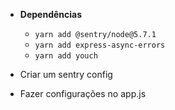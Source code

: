 - __Dependências__
  - `yarn add @sentry/node@5.7.1`
  - `yarn add express-async-errors`
  - `yarn add youch`

- Criar um sentry config
- Fazer configurações no app.js
